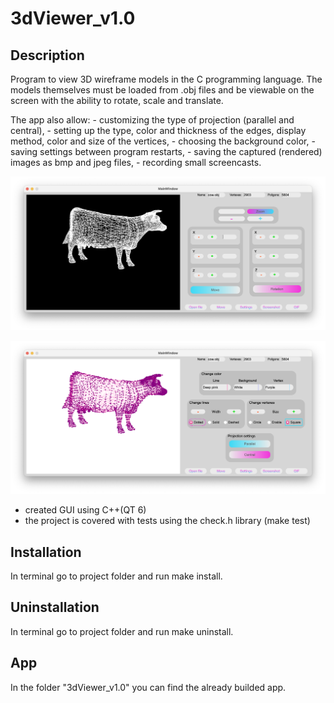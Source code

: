 # 3dViewer_v1.0
## Description

Program to view 3D wireframe models in the C programming language. The models themselves must be loaded from .obj files and be viewable on the screen with the ability to rotate, scale and translate.

The app also allow:
    - customizing the type of projection (parallel and central),
    - setting up the type, color and thickness of the edges, display method, color and size of the vertices,
    - choosing the background color,
    - saving settings between program restarts,
    - saving the captured (rendered) images as bmp and jpeg files,
    - recording small screencasts.

![3DViewer](images/3dviewer_1.png)

![3DViewer](images/3dviewer_2.png)


* created GUI using C++(QT 6)
* the project is covered with tests using the check.h library (make test)

## Installation

In terminal go to project folder and run make install.

## Uninstallation

In terminal go to project folder and run make uninstall.

## App

In the folder "3dViewer_v1.0" you can find the already builded app.